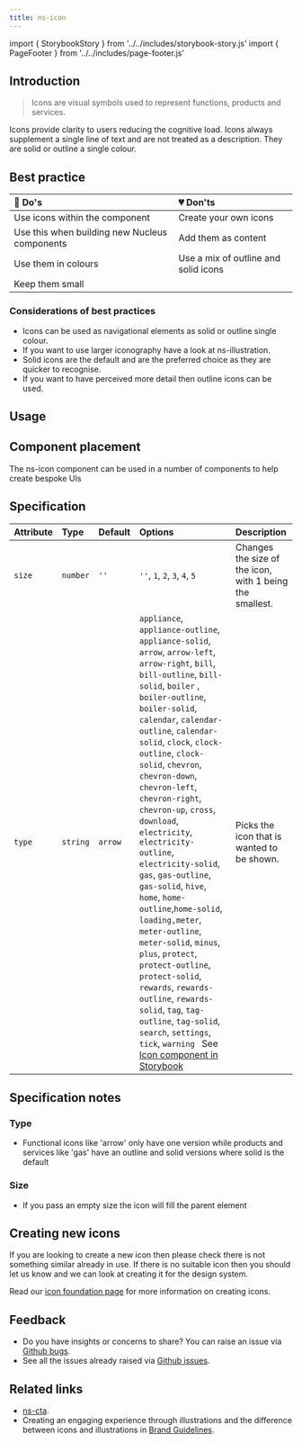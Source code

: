 ```yaml
---
title: ns-icon
---
```


import { StorybookStory } from '../../includes/storybook-story.js'
import { PageFooter } from '../../includes/page-footer.js'

## Introduction

> Icons are visual symbols used to represent functions, products and services.

Icons provide clarity to users reducing the cognitive load. Icons always supplement a single line of text and are not treated as a description. They are solid or outline a single colour.

## Best practice

| 💚 Do's | 💔 Don'ts |
| :--- | :--- |
| Use icons within the component | Create your own icons |
| Use this when building new Nucleus components | Add them as content |
| Use them in colours | Use a mix of outline and solid icons |
| Keep them small |  |

### Considerations of best practices

* Icons can be used as navigational elements as solid or outline single colour.
* If you want to use larger iconography have a look at ns-illustration.
* Solid icons are the default and are the preferred choice as they are quicker to recognise.
* If you want to have perceived more detail then outline icons can be used.

## Usage

<StorybookStory story="components-ns-icon--standard"></StorybookStory>

## Component placement

The ns-icon component can be used in a number of components to help create bespoke UIs

## Specification

| Attribute    | Type                | Default   | Options   | Description |
| :--- | :--- | :--- | :--- | :--- |
| `size`    | `number`   | `''` | `''`, `1`, `2`, `3`, `4`, `5` | Changes the size of the icon, with 1 being the smallest. |
| `type` | `string`            | `arrow` |`appliance`, `appliance-outline`, `appliance-solid`, `arrow`, `arrow-left`, `arrow-right`, `bill`, `bill-outline`, `bill-solid`, `boiler` , `boiler-outline`, `boiler-solid`, `calendar`, `calendar-outline`, `calendar-solid`, `clock`, `clock-outline`, `clock-solid`, `chevron`, `chevron-down`, `chevron-left`, `chevron-right`, `chevron-up`, `cross`, `download`, `electricity`, `electricity-outline`, `electricity-solid`, `gas`, `gas-outline`, `gas-solid`, `hive`, `home`, `home-outline`,`home-solid`, `loading,meter`, `meter-outline`, `meter-solid`, `minus`, `plus`, `protect`, `protect-outline`, `protect-solid`, `rewards`, `rewards-outline`, `rewards-solid`, `tag`, `tag-outline`, `tag-solid`, `search`, `settings`, `tick`, `warning ` See [Icon component in Storybook](https://britishgas.co.uk/nucleus/demo/index.html?path=/story/ns-illustrations--standard) | Picks the icon that is wanted to be shown. |

## Specification notes

### Type

* Functional icons like 'arrow' only have one version while products and services like 'gas' have an outline and solid versions where solid is the default

### Size

* If you pass an empty size the icon will fill the parent element

## Creating new icons

If you are looking to create a new icon then please check there is not something similar already in use. If there is no suitable icon then you should let us know and we can look at creating it for the design system.

Read our [icon foundation page](foundations/icons#creating-new-icons) for more information on creating icons.

## Feedback

* Do you have insights or concerns to share? You can raise an issue via [Github bugs](https://github.com/ConnectedHomes/nucleus/issues/new?assignees=&labels=Bug&template=a--bug-report.md&title=[bug]%20[ns-icon]).
* See all the issues already raised via [Github issues](https://github.com/connectedHomes/nucleus/issues?utf8=%E2%9C%93&q=is%3Aopen+is%3Aissue+label%3ABug+[ns-icon]).

<PageFooter></PageFooter>

## Related links

* [ns-cta](/components/ns-cta).
* Creating an engaging experience through illustrations and the difference between icons and illustrations in [Brand Guidelines](https://centrica.frontify.com/d/6307mViOlfHB/visual-identity#/illustrations/creating-an-engaging-experience-through-illustration).

